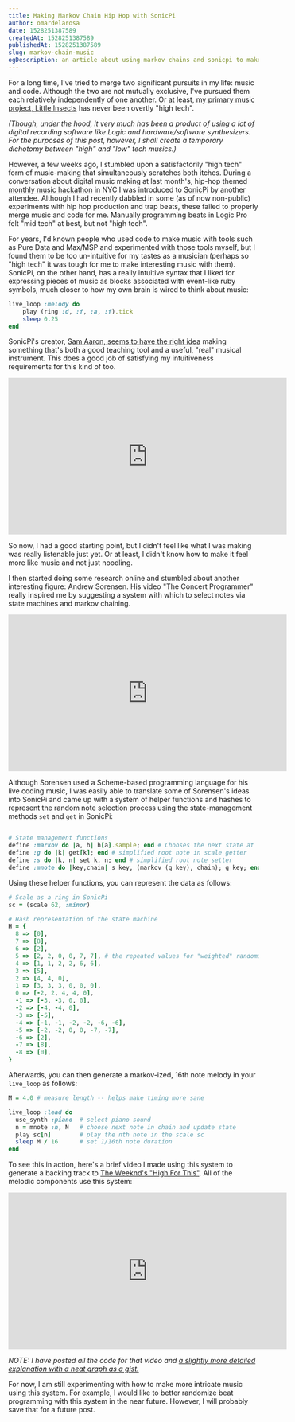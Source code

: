```yaml
---
title: Making Markov Chain Hip Hop with SonicPi
author: omardelarosa
date: 1528251387589
createdAt: 1528251387589
publishedAt: 1528251387589
slug: markov-chain-music
ogDescription: an article about using markov chains and sonicpi to make music by omar delarosa
---
```


For a long time, I've tried to merge two significant pursuits in my life: music and code. Although the two are not mutually exclusive, I've pursued them each relatively independently of one another. Or at least, [my primary music project, Little Insects](https://littleinsects.bandcamp.com/) has never been overtly "high tech".

_(Though, under the hood, it very much has been a product of using a lot of digital recording software like Logic and hardware/software synthesizers. For the purposes of this post, however, I shall create a temporary dichotomy between "high" and "low" tech musics.)_

However, a few weeks ago, I stumbled upon a satisfactorily "high tech" form of music-making that simultaneously scratches both itches. During a conversation about digital music making at last month's, hip-hop themed [monthly music hackathon](http://monthlymusichackathon.org/) in NYC I was introduced to [SonicPi](https://sonic-pi.net/) by another attendee. Although I had recently dabbled in some (as of now non-public) experiments with hip hop production and trap beats, these failed to properly merge music and code for me. Manually programming beats in Logic Pro felt "mid tech" at best, but not "high tech".

For years, I'd known people who used code to make music with tools such as Pure Data and Max/MSP and experimented with those tools myself, but I found them to be too un-intuitive for my tastes as a musician (perhaps so "high tech" it was tough for me to make interesting music with them). SonicPi, on the other hand, has a really intuitive syntax that I liked for expressing pieces of music as blocks associated with event-like ruby symbols, much closer to how my own brain is wired to think about music:

```ruby
live_loop :melody do
    play (ring :d, :f, :a, :f).tick
    sleep 0.25
end
```

SonicPi's creator, [Sam Aaron, seems to have the right idea](https://www.youtube.com/watch?v=ENfyOndcvP0) making something that's both a good teaching tool and a useful, "real" musical instrument. This does a good job of satisfying my intuitiveness requirements for this kind of too.

<iframe width="560" height="315" src="https://www.youtube.com/embed/ENfyOndcvP0" frameborder="0" allow="autoplay; encrypted-media" allowfullscreen></iframe>

So now, I had a good starting point, but I didn't feel like what I was making was really listenable just yet. Or at least, I didn't know how to make it feel more like music and not just noodling.

I then started doing some research online and stumbled about another interesting figure: Andrew Sorensen. His video "The Concert Programmer" really inspired me by suggesting a system with which to select notes via state machines and markov chaining.

<iframe width="560" height="315" src="https://www.youtube.com/embed/yY1FSsUV-8c" frameborder="0" allow="autoplay; encrypted-media" allowfullscreen></iframe>

Although Sorensen used a Scheme-based programming language for his live coding music, I was easily able to translate some of Sorensen's ideas into SonicPi and came up with a system of helper functions and hashes to represent the random note selection process using the state-management methods `set` and `get` in SonicPi:

```ruby

# State management functions
define :markov do |a, h| h[a].sample; end # Chooses the next state at  random from hash
define :g do |k| get[k]; end # simplified root note in scale getter
define :s do |k, n| set k, n; end # simplified root note setter
define :mnote do |key,chain| s key, (markov (g key), chain); g key; end
```

Using these helper functions, you can represent the data as follows:

```ruby
# Scale as a ring in SonicPi
sc = (scale 62, :minor)

# Hash representation of the state machine
H = {
  8 => [0],
  7 => [8],
  6 => [2],
  5 => [2, 2, 0, 0, 7, 7], # the repeated values for "weighted" randomization via .sample
  4 => [1, 1, 2, 2, 6, 6],
  3 => [5],
  2 => [4, 4, 0],
  1 => [3, 3, 3, 0, 0, 0],
  0 => [-2, 2, 4, 4, 0],
  -1 => [-3, -3, 0, 0],
  -2 => [-4, -4, 0],
  -3 => [-5],
  -4 => [-1, -1, -2, -2, -6, -6],
  -5 => [-2, -2, 0, 0, -7, -7],
  -6 => [2],
  -7 => [8],
  -8 => [0],
}
```

Afterwards, you can then generate a markov-ized, 16th note melody in your `live_loop` as follows:

```ruby
M = 4.0 # measure length -- helps make timing more sane

live_loop :lead do
  use_synth :piano  # select piano sound
  n = mnote :n, N   # choose next note in chain and update state
  play sc[n]        # play the nth note in the scale sc
  sleep M / 16      # set 1/16th note duration
end
```

To see this in action, here's a brief video I made using this system to generate a backing track to [The Weeknd's "High For This"](https://www.youtube.com/watch?v=sX9DgavXiN4). All of the melodic components use this system:

<iframe width="560" height="315" src="https://www.youtube.com/embed/GhzMj-6Js2Y" frameborder="0" allow="autoplay; encrypted-media" allowfullscreen></iframe>

_NOTE: I have posted all the code for that video and [a slightly more detailed explanation with a neat graph as a gist.](https://gist.github.com/omardelarosa/e962e595de9bd1b7f94afde803997831)_

For now, I am still experimenting with how to make more intricate music using this system. For example, I would like to better randomize beat programming with this system in the near future. However, I will probably save that for a future post.
